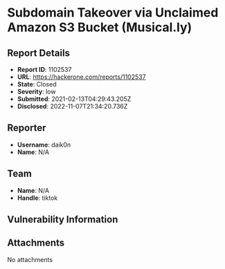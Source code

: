 # Subdomain Takeover via Unclaimed Amazon S3 Bucket (Musical.ly)

## Report Details
- **Report ID**: 1102537
- **URL**: https://hackerone.com/reports/1102537
- **State**: Closed
- **Severity**: low
- **Submitted**: 2021-02-13T04:29:43.205Z
- **Disclosed**: 2022-11-07T21:34:20.736Z

## Reporter
- **Username**: daik0n
- **Name**: N/A

## Team
- **Name**: N/A
- **Handle**: tiktok

## Vulnerability Information


## Attachments
No attachments

